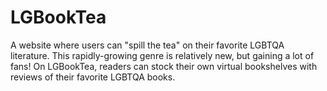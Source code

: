 # LGBookTea
A website where users can "spill the tea" on their favorite LGBTQA literature. This rapidly-growing genre is relatively new, but gaining a lot of fans! On LGBookTea, readers can stock their own virtual bookshelves with reviews of their favorite LGBTQA books.
